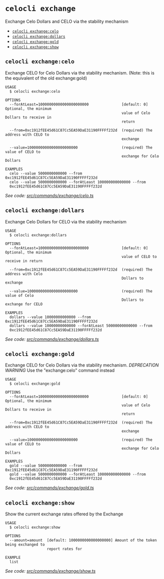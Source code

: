 # `celocli exchange`

Exchange Celo Dollars and CELO via the stability mechanism

- [`celocli exchange:celo`](#celocli-exchangecelo)
- [`celocli exchange:dollars`](#celocli-exchangedollars)
- [`celocli exchange:gold`](#celocli-exchangegold)
- [`celocli exchange:show`](#celocli-exchangeshow)

## `celocli exchange:celo`

Exchange CELO for Celo Dollars via the stability mechanism. (Note: this is the equivalent of the old exchange:gold)

```
USAGE
  $ celocli exchange:celo

OPTIONS
  --forAtLeast=10000000000000000000000               [default: 0] Optional, the minimum
                                                     value of Celo Dollars to receive in
                                                     return

  --from=0xc1912fEE45d61C87Cc5EA59DaE31190FFFFf232d  (required) The address with CELO to
                                                     exchange

  --value=10000000000000000000000                    (required) The value of CELO to
                                                     exchange for Celo Dollars

EXAMPLES
  celo --value 5000000000000 --from 0xc1912fEE45d61C87Cc5EA59DaE31190FFFFf232d
  celo --value 5000000000000 --forAtLeast 100000000000000 --from
  0xc1912fEE45d61C87Cc5EA59DaE31190FFFFf232d
```

_See code: [src/commands/exchange/celo.ts](https://github.com/celo-org/celo-monorepo/tree/master/packages/cli/src/commands/exchange/celo.ts)_

## `celocli exchange:dollars`

Exchange Celo Dollars for CELO via the stability mechanism

```
USAGE
  $ celocli exchange:dollars

OPTIONS
  --forAtLeast=10000000000000000000000               [default: 0] Optional, the minimum
                                                     value of CELO to receive in return

  --from=0xc1912fEE45d61C87Cc5EA59DaE31190FFFFf232d  (required) The address with Celo
                                                     Dollars to exchange

  --value=10000000000000000000000                    (required) The value of Celo
                                                     Dollars to exchange for CELO

EXAMPLES
  dollars --value 10000000000000 --from 0xc1912fEE45d61C87Cc5EA59DaE31190FFFFf232d
  dollars --value 10000000000000 --forAtLeast 50000000000000 --from
  0xc1912fEE45d61C87Cc5EA59DaE31190FFFFf232d
```

_See code: [src/commands/exchange/dollars.ts](https://github.com/celo-org/celo-monorepo/tree/master/packages/cli/src/commands/exchange/dollars.ts)_

## `celocli exchange:gold`

Exchange CELO for Celo Dollars via the stability mechanism. _DEPRECATION WARNING_ Use the "exchange:celo" command instead

```
USAGE
  $ celocli exchange:gold

OPTIONS
  --forAtLeast=10000000000000000000000               [default: 0] Optional, the minimum
                                                     value of Celo Dollars to receive in
                                                     return

  --from=0xc1912fEE45d61C87Cc5EA59DaE31190FFFFf232d  (required) The address with CELO to
                                                     exchange

  --value=10000000000000000000000                    (required) The value of CELO to
                                                     exchange for Celo Dollars

EXAMPLES
  gold --value 5000000000000 --from 0xc1912fEE45d61C87Cc5EA59DaE31190FFFFf232d
  gold --value 5000000000000 --forAtLeast 100000000000000 --from
  0xc1912fEE45d61C87Cc5EA59DaE31190FFFFf232d
```

_See code: [src/commands/exchange/gold.ts](https://github.com/celo-org/celo-monorepo/tree/master/packages/cli/src/commands/exchange/gold.ts)_

## `celocli exchange:show`

Show the current exchange rates offered by the Exchange

```
USAGE
  $ celocli exchange:show

OPTIONS
  --amount=amount  [default: 1000000000000000000] Amount of the token being exchanged to
                   report rates for

EXAMPLE
  list
```

_See code: [src/commands/exchange/show.ts](https://github.com/celo-org/celo-monorepo/tree/master/packages/cli/src/commands/exchange/show.ts)_
